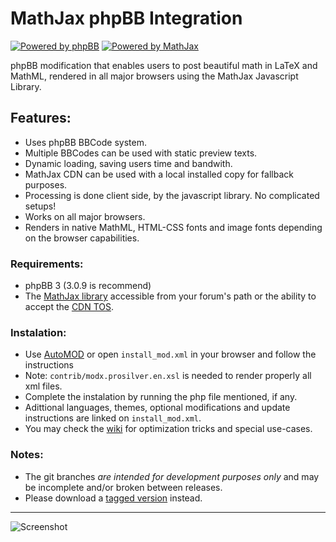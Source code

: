 # MathJax phpBB Integration #

[![Powered by phpBB][1]][2]
[![Powered by MathJax][3]][4]

phpBB modification that enables users to post beautiful math in LaTeX and MathML, rendered in all major browsers using the MathJax Javascript Library.

## Features: ##
* Uses phpBB BBCode system.
* Multiple BBCodes can be used with static preview texts.
* Dynamic loading, saving users time and bandwith.
* MathJax CDN can be used with a local installed copy for fallback purposes.
* Processing is done client side, by the javascript library. No complicated setups!
* Works on all major browsers.
* Renders in native MathML, HTML-CSS fonts and image fonts depending on the browser capabilities.

### Requirements: ###
* phpBB 3 (3.0.9 is recommend)
* The [MathJax library][5] accessible from your forum's path or the ability to accept the [CDN TOS][6].

### Instalation: ###
* Use [AutoMOD][7] or open `install_mod.xml` in your browser and follow the instructions
 * Note: `contrib/modx.prosilver.en.xsl` is needed to render properly all xml files.
* Complete the instalation by running the php file mentioned, if any.
* Adittional languages, themes, optional modifications and update instructions are linked on `install_mod.xml`.
* You may check the [wiki][8] for optimization tricks and special use-cases.

### Notes: ###
* The git branches *are intended for development purposes only* and may be incomplete and/or broken between releases.
 * Please download a [tagged version][9] instead.

*****************

![Screenshot][10]

 [1]: https://github.com/sergio91pt/MathJax-phpBB-Integration/raw/master/contrib/images/phpbb.png
 [2]: http://www.phpbb.com
 [3]: https://github.com/sergio91pt/MathJax-phpBB-Integration/raw/master/contrib/images/mathjax.gif
 [4]: http://www.mathjax.org/
 [5]: http://www.mathjax.org/download/
 [6]: http://www.mathjax.org/download/mathjax-cdn-terms-of-service/
 [7]: http://www.phpbb.com/mods/automod/
 [8]: https://github.com/sergio91pt/MathJax-phpBB-Integration/wiki
 [9]: https://github.com/sergio91pt/MathJax-phpBB-Integration/archives/master
 [10]: https://github.com/sergio91pt/MathJax-phpBB-Integration/raw/master/contrib/images/screenshot2.png